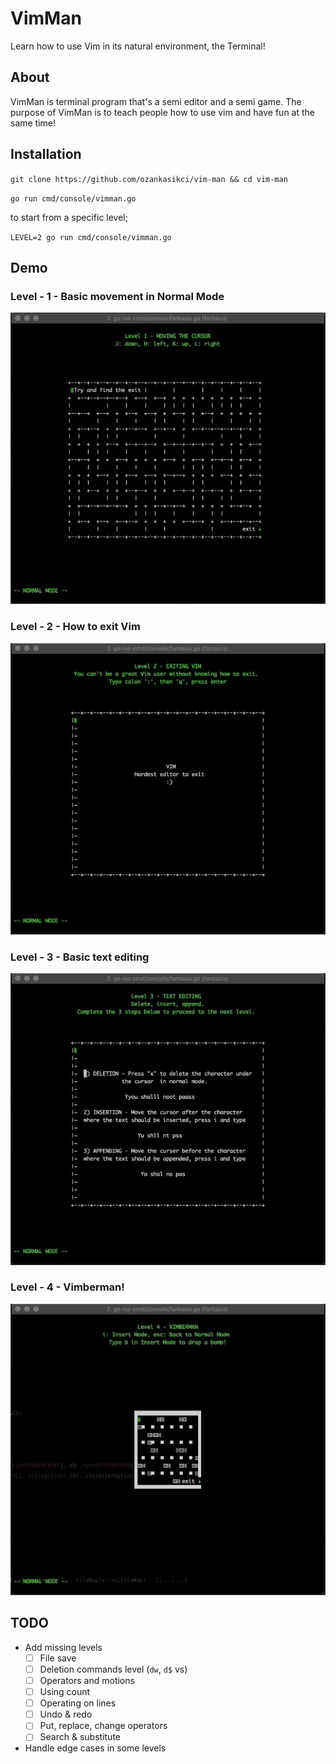 # VimMan

Learn how to use Vim in its natural environment, the Terminal!
## About

VimMan is terminal program that's a semi editor and a semi game. The purpose of VimMan is to teach people how to use vim and have fun at the same time! 

## Installation

`git clone https://github.com/ozankasikci/vim-man && cd vim-man`

`go run cmd/console/vimman.go`

to start from a specific level;

`LEVEL=2 go run cmd/console/vimman.go`

## Demo
### Level - 1 - Basic movement in Normal Mode

![](https://raw.githubusercontent.com/ozankasikci/ozankasikci.github.io/master/gifs/fantasia-level-1.gif)

### Level - 2 - How to exit Vim

![](https://raw.githubusercontent.com/ozankasikci/ozankasikci.github.io/master/gifs/fantasia-level-2.gif)

### Level - 3 - Basic text editing

![](https://raw.githubusercontent.com/ozankasikci/ozankasikci.github.io/master/gifs/fantasia-level-3.gif)

### Level - 4 - Vimberman!

![](https://raw.githubusercontent.com/ozankasikci/ozankasikci.github.io/master/gifs/fantasia-level-4.gif)

## TODO
* Add missing levels
  - [ ] File save
  - [ ] Deletion commands level (`dw`, `d$` vs)
  - [ ] Operators and motions
  - [ ] Using count
  - [ ] Operating on lines
  - [ ] Undo & redo
  - [ ] Put, replace, change operators
  - [ ] Search & substitute
* Handle edge cases in some levels
